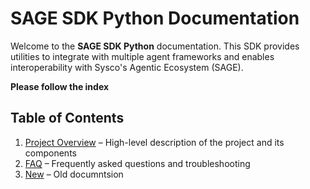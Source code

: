 # SAGE SDK Python Documentation

Welcome to the **SAGE SDK Python** documentation. This SDK provides utilities to integrate with multiple agent frameworks and enables interoperability with Sysco's Agentic Ecosystem (SAGE).

**Please follow the index**

## Table of Contents

1. [Project Overview](project-overview.md) – High-level description of the project and its components     
2. [FAQ](faq.md) – Frequently asked questions and troubleshooting  
3. [New](new.md) – Old documntsion
